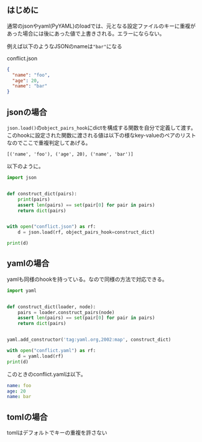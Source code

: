 ## はじめに

通常のjsonやyaml(PyYAML)のloadでは、元となる設定ファイルのキーに重複があった場合には後にあった値で上書きされる。エラーにならない。

例えば以下のようなJSONのnameは`"bar"`になる

conflict.json

```json
{
  "name": "foo",
  "age": 20,
  "name": "bar"
}
```

## jsonの場合

`json.load()`の`object_pairs_hook`にdictを構成する関数を自分で定義して渡す。このhookに設定された関数に渡される値は以下の様なkey-valueのペアのリストなのでここで重複判定してあげる。

```
[('name', 'foo'), ('age', 20), ('name', 'bar')]
```

以下のように。

```python
import json


def construct_dict(pairs):
    print(pairs)
    assert len(pairs) == set(pair[0] for pair in pairs)
    return dict(pairs)


with open("conflict.json") as rf:
    d = json.load(rf, object_pairs_hook=construct_dict)

print(d)
```

## yamlの場合

yamlも同様のhookを持っている。なので同様の方法で対応できる。

```python
import yaml


def construct_dict(loader, node):
    pairs = loader.construct_pairs(node)
    assert len(pairs) == set(pair[0] for pair in pairs)
    return dict(pairs)


yaml.add_constructor('tag:yaml.org,2002:map', construct_dict)

with open("conflict.yaml") as rf:
    d = yaml.load(rf)
print(d)
```

このときのconflict.yamlは以下。

```yaml
name: foo
age: 20
name: bar
```

## tomlの場合

tomlはデフォルトでキーの重複を許さない
